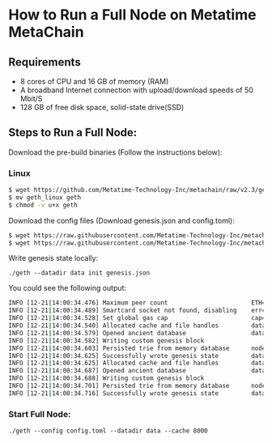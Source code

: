 # How to Run a Full Node on Metatime MetaChain

## Requirements

- 8 cores of CPU and 16 GB of memory (RAM)
- A broadband Internet connection with upload/download speeds of 50 Mbit/S
- 128 GB of free disk space, solid-state drive(SSD)

## Steps to Run a Full Node:
Download the pre-build binaries (Follow the instructions below):

### Linux
```bash
$ wget https://github.com/Metatime-Technology-Inc/metachain/raw/v2.3/geth/geth_linux
$ mv geth_linux geth
$ chmod -v u+x geth
```

Download the config files (Download genesis.json and config.toml):

```bash
$ wget https://raw.githubusercontent.com/Metatime-Technology-Inc/metachain/v2.3/geth/config.toml
$ wget https://raw.githubusercontent.com/Metatime-Technology-Inc/metachain/v2.3/geth/genesis.json
```

Write genesis state locally:

`./geth --datadir data init genesis.json`

You could see the following output:
```bash
INFO [12-21|14:00:34.476] Maximum peer count                       ETH=50 LES=0 total=50
INFO [12-21|14:00:34.489] Smartcard socket not found, disabling    err="stat /run/pcscd/pcscd.comm: no such file or directory"
INFO [12-21|14:00:34.528] Set global gas cap                       cap=50,000,000
INFO [12-21|14:00:34.540] Allocated cache and file handles         database=/home/services/geth/chain_data/geth/chaindata cache=16.00MiB handles=16
INFO [12-21|14:00:34.579] Opened ancient database                  database=/home/services/geth/chain_data/geth/chaindata/ancient/chain readonly=false
INFO [12-21|14:00:34.582] Writing custom genesis block 
INFO [12-21|14:00:34.603] Persisted trie from memory database      nodes=33 size=4.64KiB time=1.396292ms gcnodes=0 gcsize=0.00B gctime=0s livenodes=1 livesize=0.00B
INFO [12-21|14:00:34.625] Successfully wrote genesis state         database=chaindata hash=ef4dd9..fc0dc1
INFO [12-21|14:00:34.625] Allocated cache and file handles         database=/home/services/geth/chain_data/geth/lightchaindata cache=16.00MiB handles=16
INFO [12-21|14:00:34.687] Opened ancient database                  database=/home/services/geth/chain_data/geth/lightchaindata/ancient/chain readonly=false
INFO [12-21|14:00:34.688] Writing custom genesis block 
INFO [12-21|14:00:34.701] Persisted trie from memory database      nodes=33 size=4.64KiB time="518.5µs"  gcnodes=0 gcsize=0.00B gctime=0s livenodes=1 livesize=0.00B
INFO [12-21|14:00:34.716] Successfully wrote genesis state         database=lightchaindata hash=ef4dd9..fc0dc1
```

### Start Full Node:

`./geth --config config.toml --datadir data --cache 8000`
